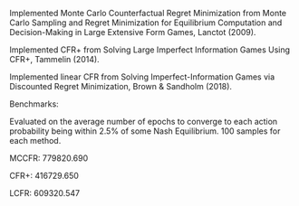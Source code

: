 Implemented Monte Carlo Counterfactual Regret Minimization from Monte Carlo Sampling and Regret Minimization for Equilibrium Computation and Decision-Making in Large Extensive Form Games, Lanctot (2009).

Implemented CFR+ from Solving Large Imperfect Information Games Using CFR+, Tammelin (2014).

Implemented linear CFR from Solving Imperfect-Information Games via Discounted Regret Minimization, Brown & Sandholm (2018).

Benchmarks:

Evaluated on the average number of epochs to converge to each action probability being within 2.5% of some Nash Equilibrium.
100 samples for each method.

MCCFR: 779820.690

CFR+: 416729.650

LCFR: 609320.547
